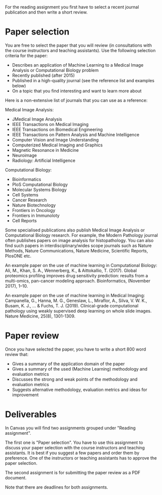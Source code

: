 For the reading assignment you first have to select a recent journal publication and then write a short review.

# Paper selection
You are free to select the paper that you will review (in consultations with the course instructors and teaching assistants). Use the following selection criteria for the paper:
* Describes an application of Machine Learning to a Medical Image Analysis or Computational Biology problem
* Recently published (after 2015)
* Published in a high-quality journal (see the reference list and examples below)
* On a topic that you find interesting and want to learn more about

Here is a non-extensive list of journals that you can use as a reference:

Medical Image Analysis:
* JMedical Image Analysis
* IEEE Transactions on Medical Imaging
* IEEE Transactions on Biomedical Engineering
* IEEE Transactions on Pattern Analysis and Machine Intelligence
* Computer Vision and Image Understanding
* Computerized Medical Imaging and Graphics
* Magnetic Resonance in Medicine
* Neuroimage
* Radiology: Artificial Intelligence

Computational Biology:
* Bioinformatics
* PloS Computational Biology
* Molecular Systems Biology
* Cell Systems
* Cancer Research
* Nature Biotechnology
* Frontiers in Oncology
* Frontiers in Immunoloty
* Cell Reports

Some specialised publications also publish Medical Image Analysis or Computational Biology research.
For example, the Modern Pathology journal often publishes papers on image analysis for histopathology. You can also find such
papers in interdisciplinary/wides scope journals such as Nature Methods, Nature Communications, Nature Medicine, Scientific Reports, PlosONE etc.

An example paper on the use of machine learning in Computational Biology:
Ali, M., Khan, S. A., Wennerberg, K., & Aittokallio, T. (2017). Global proteomics profiling improves drug sensitivity prediction: results from a multi-omics, pan-cancer modeling approach. Bioinformatics, (November 2017), 1–10.

An example paper on the use of machine learning in Medical Imaging:
Campanella, G., Hanna, M. G., Geneslaw, L., Miraflor, A., Silva, V. W. K., Busam, K. J., ... & Fuchs, T. J. (2019). Clinical-grade computational pathology using weakly supervised deep learning on whole slide images. Nature Medicine, 25(8), 1301-1309.

# Paper review

Once you have selected the paper, you have to write a short 800 word review that:
* Gives a summary of the application domain of the paper
* Gives a summary of the used (Machine Learning) methodology and evaluation metrics
* Discusses the strong and weak points of the methodology and evaluation metrics
* Suggests alternative methodology, evaluation metrics and ideas for improvement

# Deliverables

In Canvas you will find two assignments grouped under "Reading assignment".

The first one is "Paper selection". You have to use this assignment to discuss your paper selection with the course instructors and teaching assistants. It is best if you suggest a few papers and order them by preference. One of the instructors or teaching assistants has to approve the paper selection.

The second assignment is for submitting the paper review as a PDF document.

Note that there are deadlines for both assignments.

